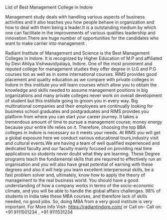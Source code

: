 List of Best Management College in Indore

Management study deals with handling various aspects of business  activities and it also teaches you how people behave in organization and how to deal with them being a leader.It is a outstanding medium by which one can facilitate in the improvements of various qualities  leadership and innovation.There are huge number of  opportunities for the candidates who want to make carrier into management .

Radiant Institute of Management and Science is the Best Management Colleges in Indore.
It is recognized by Higher Education of M.P and affiliated by Devi Ahilya Vishwavidyalaya, Indore. One of the most prominent and reputed college for management studies they offer degree in  U.G and P.G courses too as well as in some international courses.
RIMS provides good placement and quality education as we compare with private colleges in Indore   in this institute you will learn courses which allow you to obtain the knowledge and skills needed to assume management positions in big organizations and many private colleges never work on overall development of student but this institute going to groom you in every way.
Big multinational companies and their employees are continually looking for business school graduates and postgraduates and RIMS provides you platform from where you can start your career journey.
It takes a tremendous amount of time to pursue a management course; money energy because your entire life relies on it. Therefore, choosing the top BBA colleges in Indore
is necessary so it meets your needs.
At RIMS you will get a global exposure here we conduct various educational tours,industry visit and cultural events.We are having a team of well qualified experienced and dedicated faculty and our faculty mainly focused on providing real time applications so students never doubt what they are learning.
These Degree programs teach the fundamental skills that are required to effectively run an organisation and you will also have great potential of earning with these degrees 
and also it will help you learn excellent interpersonal skills, be a fast problem solver and, ultimately, know how to apply the theory of management to the real business world. You should have a good understanding of how a company works in terms of the socio-economic climate, and you will be able to handle the global affairs challenges.
98% of students in India take these MBA courses, and therefore lack of skills needed, no good jobs. So, doing MBA from a very good institute is very important.
For More Info Visit- https://radiantindore.com/
or Call on- Call on:
+91 9111501234 , +91 9111531234

